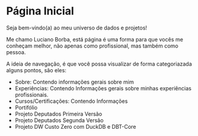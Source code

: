 # Página Inicial

Seja bem-vindo(a) ao meu universo de dados e projetos!

Me chamo Luciano Borba, está página é uma forma para que vocês me conheçam melhor, não apenas como profissional, mas também como pessoa.

A ideia de navegação, é que você possa visualizar de forma categoriazada alguns pontos, são eles:

- Sobre: Contendo informações gerais sobre mim
- Experiências: Contendo Informações gerais sobre minhas experiências profissionais.
- Cursos/Certificações: Contendo Informações
- Portifólio
- Projeto Deputados Primeira Versão
- Projeto Deputados Segunda Versão
- Projeto DW Custo Zero com DuckDB e DBT-Core

